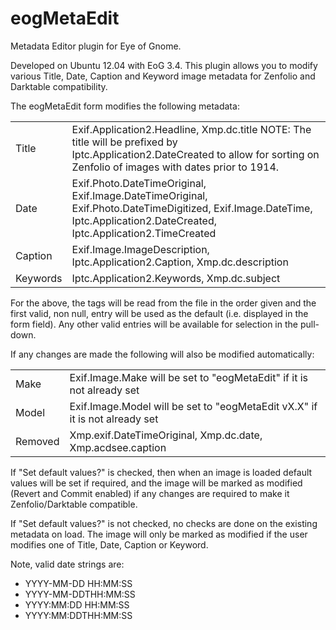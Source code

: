 eogMetaEdit
===========

Metadata Editor plugin for Eye of Gnome.

Developed on Ubuntu 12.04 with EoG 3.4.   This plugin allows you to  modify various
Title, Date, Caption and Keyword image metadata for Zenfolio and Darktable compatibility.

The eogMetaEdit form modifies the following metadata:

<table>
	<tr>
		<td>Title</td><td>Exif.Application2.Headline, Xmp.dc.title 
		NOTE: The title will be prefixed by Iptc.Application2.DateCreated to 
		allow for sorting on Zenfolio of images with dates prior to 1914.</td>
	</tr>
	<tr>
		<td>Date</td><td>Exif.Photo.DateTimeOriginal, Exif.Image.DateTimeOriginal, 
		Exif.Photo.DateTimeDigitized, Exif.Image.DateTime, Iptc.Application2.DateCreated, 
		Iptc.Application2.TimeCreated</td>
	</tr>
	<tr>
		<td>Caption</td><td>Exif.Image.ImageDescription, Iptc.Application2.Caption, 
		Xmp.dc.description</td>
	</tr>
	<tr>
		<td>Keywords</td><td>Iptc.Application2.Keywords, Xmp.dc.subject</td>
	</tr>
</table>

For the above, the tags will be read from the file in the order given and the first
valid, non null, entry will be used as the default (i.e. displayed in the form field).
Any other valid entries will be available for selection in the pull-down.

If any changes are made the following will also be modified automatically:

<table>
	<tr>
		<td>Make</td><td>Exif.Image.Make will be set to "eogMetaEdit" if it is not already set</td>
	</tr>
	<tr>
		<td>Model</td><td>Exif.Image.Model will be set to "eogMetaEdit vX.X" if it is not already set</td>
	</tr>
	<tr>
		<td>Removed</td><td>Xmp.exif.DateTimeOriginal, Xmp.dc.date, Xmp.acdsee.caption</td>
	</tr>
</table>


If "Set default values?" is checked, then when an image is loaded default values will be set
if required, and the image will be marked as modified (Revert and Commit enabled) if any changes
are required to make it Zenfolio/Darktable compatible.

If "Set default values?" is not checked, no checks are done on the existing metadata on load.  The
image will only be marked as modified if the user modifies one of Title, Date, Caption or Keyword.


Note, valid date strings are:

* YYYY-MM-DD HH:MM:SS
* YYYY-MM-DDTHH:MM:SS
* YYYY:MM:DD HH:MM:SS
* YYYY:MM:DDTHH:MM:SS

